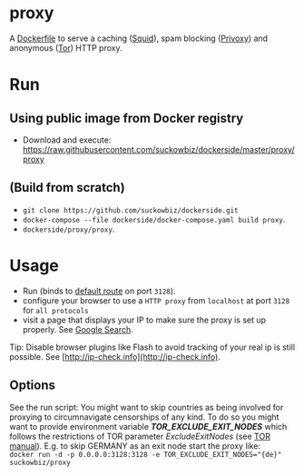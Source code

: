 # proxy
A [Dockerfile](http://docs.docker.com/engine/reference/builder/) to serve 
a caching ([Squid](http://www.squid-cache.org/)), spam blocking 
([Privoxy](http://www.privoxy.org/)) and anonymous ([Tor](https://www.torproject.org/)) 
HTTP proxy.

# Run
## Using public image from Docker registry
- Download and execute: https://raw.githubusercontent.com/suckowbiz/dockerside/master/proxy/proxy

## (Build from scratch) 
- `git clone https://github.com/suckowbiz/dockerside.git`
- `docker-compose --file dockerside/docker-compose.yaml build proxy`.
- `dockerside/proxy/proxy`.

# Usage
- Run (binds to [default route](https://en.wikipedia.org/wiki/Default_gateway) on port `3128`).
- configure your browser to use a `HTTP proxy` from `localhost` at port `3128` for `all protocols`
- visit a page that displays your IP to make sure the proxy is set up properly. See [Google Search](https://www.google.de/#newwindow=1&q=my+wan+ip).   

Tip: Disable browser plugins like Flash to avoid tracking of your real ip is still possible. See [http://ip-check.info](http://ip-check.info).

## Options
See the run script:
You might want to skip countries as being involved for proxying to circumnavigate censorships of any kind. To do so you might want to provide environment variable ***TOR_EXCLUDE_EXIT_NODES*** which follows the restrictions of TOR parameter *ExcludeExitNodes* (see [TOR manual](https://www.torproject.org/docs/tor-manual.html.en)). E.g. to skip GERMANY as an exit node start the proxy like:  
`docker run -d -p 0.0.0.0:3128:3128 -e TOR_EXCLUDE_EXIT_NODES="{de}" suckowbiz/proxy`
